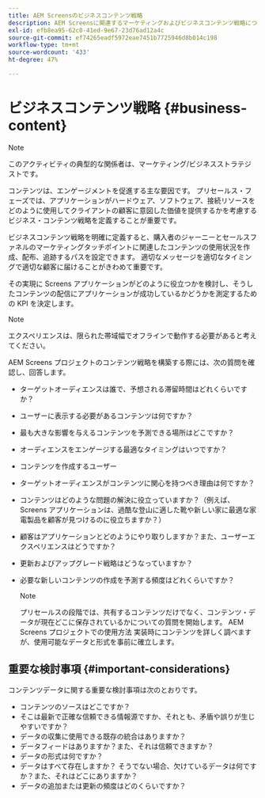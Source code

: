 ```yaml
---
title: AEM Screensのビジネスコンテンツ戦略
description: AEM Screensに関連するマーケティングおよびビジネスコンテンツ戦略について詳しく説明します。
exl-id: efb8ea95-62c0-41ed-9e67-23d76ad12a4c
source-git-commit: ef74265eadf5972eae7451b7725946d8b014c198
workflow-type: tm+mt
source-wordcount: '433'
ht-degree: 47%

---
```


# ビジネスコンテンツ戦略 {#business-content}

>[!NOTE]
>
>このアクティビティの典型的な関係者は、マーケティング/ビジネスストラテジストです。

コンテンツは、エンゲージメントを促進する主な要因です。 プリセールス・フェーズでは、アプリケーションがハードウェア、ソフトウェア、接続リソースをどのように使用してクライアントの顧客に意図した価値を提供するかを考慮するビジネス・コンテンツ戦略を定義することが重要です。

ビジネスコンテンツ戦略を明確に定義すると、購入者のジャーニーとセールスファネルのマーケティングタッチポイントに関連したコンテンツの使用状況を作成、配布、追跡するパスを設定できます。 適切なメッセージを適切なタイミングで適切な顧客に届けることがきわめて重要です。

その実現に Screens アプリケーションがどのように役立つかを検討し、そうしたコンテンツの配信にアプリケーションが成功しているかどうかを測定するための KPI を決定します。

>[!NOTE]
>
>エクスペリエンスは、限られた帯域幅でオフラインで動作する必要があると考えてください。

AEM Screens プロジェクトのコンテンツ戦略を構築する際には、次の質問を確認し、回答します。

* ターゲットオーディエンスは誰で、予想される滞留時間はどれくらいですか？
* ユーザーに表示する必要があるコンテンツは何ですか？
* 最も大きな影響を与えるコンテンツを予測できる場所はどこですか？
* オーディエンスをエンゲージする最適なタイミングはいつですか？
* コンテンツを作成するユーザー
* ターゲットオーディエンスがコンテンツに関心を持つべき理由は何ですか？
* コンテンツはどのような問題の解決に役立っていますか？（例えば、Screens アプリケーションは、過酷な登山に適した靴や新しい家に最適な家電製品を顧客が見つけるのに役立ちますか？）
* 顧客はアプリケーションとどのようにやり取りしますか？また、ユーザーエクスペリエンスはどうですか？
* 更新およびアップグレード戦略はどうなっていますか？
* 必要な新しいコンテンツの作成を予測する頻度はどれくらいですか？

  >[!NOTE]
  >
  >プリセールスの段階では、共有するコンテンツだけでなく、コンテンツ・データが現在どこに保存されているかについての質問を開始します。 AEM Screens プロジェクトでの使用方法 実装時にコンテンツを詳しく調べますが、使用可能なデータと形式を事前に確立します。

## 重要な検討事項 {#important-considerations}

コンテンツデータに関する重要な検討事項は次のとおりです。

* コンテンツのソースはどこですか？
* そこは最新で正確な信頼できる情報源ですか、それとも、矛盾や誤りが生じやすいですか？
* データの収集に使用できる既存の統合はありますか？
* データフィードはありますか？また、それは信頼できますか？
* データの形式は何ですか？
* データはすべて存在しますか？ そうでない場合、欠けているデータは何ですか？また、それはどこにありますか？
* データの追加または更新の頻度はどのくらいですか？
